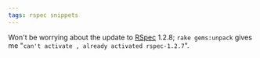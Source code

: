 ```yaml
---
tags: rspec snippets
---
```


Won't be worrying about the update to [RSpec](/wiki/RSpec) 1.2.8; `rake gems:unpack` gives me "`can't activate , already activated rspec-1.2.7`".
